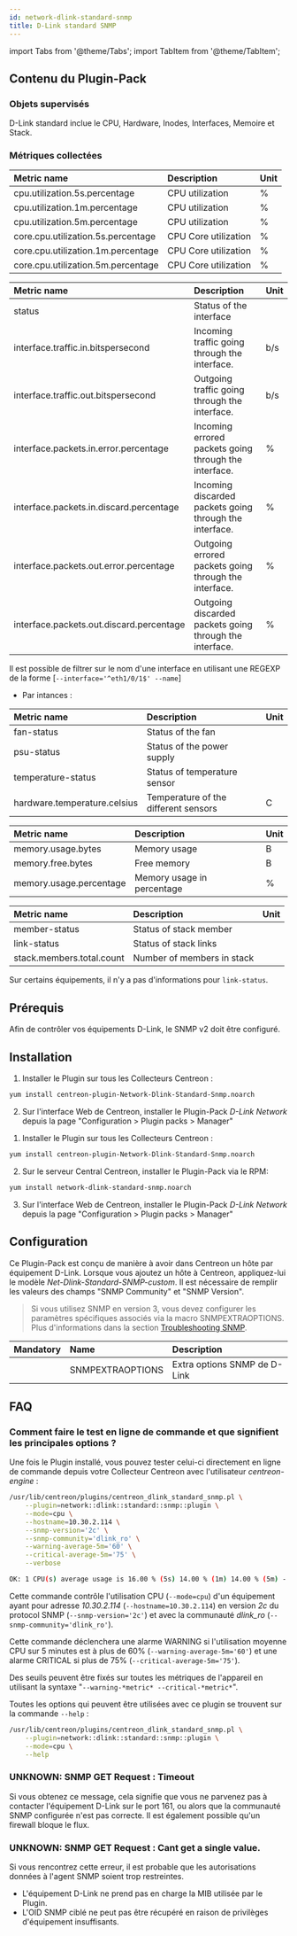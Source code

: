 ```yaml
---
id: network-dlink-standard-snmp
title: D-Link standard SNMP
---
```

import Tabs from '@theme/Tabs';
import TabItem from '@theme/TabItem';


## Contenu du Plugin-Pack

### Objets supervisés

D-Link standard inclue le CPU, Hardware, Inodes, Interfaces, Memoire et Stack.

### Métriques collectées

<Tabs groupId="sync">
<TabItem value="Cpu" label="Cpu">

| Metric name                         | Description           | Unit |
| :---------------------------------- | :-------------------- | :--- |
| cpu.utilization.5s.percentage       | CPU utilization       | %    |
| cpu.utilization.1m.percentage       | CPU utilization       | %    |
| cpu.utilization.5m.percentage       | CPU utilization       | %    |
| core.cpu.utilization.5s.percentage  | CPU Core utilization  | %    |
| core.cpu.utilization.1m.percentage  | CPU Core utilization  | %    |
| core.cpu.utilization.5m.percentage  | CPU Core utilization  | %    |

</TabItem>
<TabItem value="Interfaces" label="Interfaces">

| Metric name                              | Description                                             | Unit |
|:---------------------------------------- |:------------------------------------------------------- | :--- |
| status                                   | Status of the interface                                 |      |
| interface.traffic.in.bitspersecond       | Incoming traffic going through the interface.           | b/s  |
| interface.traffic.out.bitspersecond      | Outgoing traffic going through the interface.           | b/s  |
| interface.packets.in.error.percentage    | Incoming errored packets going through the interface.   | %    |
| interface.packets.in.discard.percentage  | Incoming discarded packets going through the interface. | %    |
| interface.packets.out.error.percentage   | Outgoing errored packets going through the interface.   | %    |
| interface.packets.out.discard.percentage | Outgoing discarded packets going through the interface. | %    |

Il est possible de filtrer sur le nom d'une interface en utilisant une REGEXP de la forme [```--interface='^eth1/0/1$' --name```]

</TabItem>
<TabItem value="Hardware" label="Hardware">

* Par intances :

| Metric name                   | Description                               | Unit |
|:----------------------------- |:----------------------------------------- | :--- |
| fan-status                    | Status of the fan                         |      |
| psu-status                    | Status of the power supply                |      |
| temperature-status            | Status of temperature sensor              |      |
| hardware.temperature.celsius  | Temperature of the different sensors      | C    |

</TabItem>
<TabItem value="Memory" label="Memory">

| Metric name             | Description                | Unit |
| :---------------------- | :------------------------- | :--- |
| memory.usage.bytes      | Memory usage               | B    |
| memory.free.bytes       | Free memory                | B    |
| memory.usage.percentage | Memory usage in percentage | %    |

</TabItem>
<TabItem value="Stack" label="Stack">

| Metric name               | Description                | Unit |
| :------------------------ | :------------------------- | :--- |
| member-status             | Status of stack member     |      |
| link-status               | Status of stack links      |      |
| stack.members.total.count | Number of members in stack |      |

Sur certains équipements, il n'y a pas d'informations pour ```link-status```.

</TabItem>
</Tabs>

## Prérequis

Afin de contrôler vos équipements D-Link, le SNMP v2 doit être configuré.

## Installation

<Tabs groupId="sync">
<TabItem value="Online License" label="Online License">

1. Installer le Plugin sur tous les Collecteurs Centreon :

```bash
yum install centreon-plugin-Network-Dlink-Standard-Snmp.noarch
```

2. Sur l'interface Web de Centreon, installer le Plugin-Pack *D-Link Network* depuis la page "Configuration > Plugin packs > Manager"

</TabItem>
<TabItem value="Offline License" label="Offline License">

1. Installer le Plugin sur tous les Collecteurs Centreon :

```bash
yum install centreon-plugin-Network-Dlink-Standard-Snmp.noarch
```

2. Sur le serveur Central Centreon, installer le Plugin-Pack via le RPM:

```bash
yum install network-dlink-standard-snmp.noarch
```

3. Sur l'interface Web de Centreon, installer le Plugin-Pack *D-Link Network* depuis la page "Configuration > Plugin packs > Manager"

</TabItem>
</Tabs>

## Configuration

Ce Plugin-Pack est conçu de manière à avoir dans Centreon un hôte par équipement D-Link.
Lorsque vous ajoutez un hôte à Centreon, appliquez-lui le modèle *Net-Dlink-Standard-SNMP-custom*. 
Il est nécessaire de remplir les valeurs des champs "SNMP Community" et "SNMP Version".

> Si vous utilisez SNMP en version 3, vous devez configurer les paramètres spécifiques associés via la macro SNMPEXTRAOPTIONS.
> Plus d'informations dans la section [Troubleshooting SNMP](../getting-started/how-to-guides/troubleshooting-plugins.md#snmpv3-options-mapping). 

| Mandatory   | Name                    | Description                                                                          |
| :---------- | :---------------------- | :----------------------------------------------------------------------------------- |
|             | SNMPEXTRAOPTIONS        | Extra options SNMP de D-Link                                                         |

## FAQ

### Comment faire le test en ligne de commande et que signifient les principales options ?

Une fois le Plugin installé, vous pouvez tester celui-ci directement en ligne de commande depuis votre Collecteur Centreon avec l'utilisateur *centreon-engine* :

```bash
/usr/lib/centreon/plugins/centreon_dlink_standard_snmp.pl \
    --plugin=network::dlink::standard::snmp::plugin \
    --mode=cpu \
    --hostname=10.30.2.114 \
    --snmp-version='2c' \
    --snmp-community='dlink_ro' \
    --warning-average-5m='60' \
    --critical-average-5m='75' \
    --verbose

OK: 1 CPU(s) average usage is 16.00 % (5s) 14.00 % (1m) 14.00 % (5m) - CPU 'unit1~1' usage 16.00 % (5s) 14.00 % (1m) 14.00 % (5m) | 'cpu.utilization.5s.percentage'=16.00%;;;0;100 'cpu.utilization.1m.percentage'=14.00%;;;0;100 'cpu.utilization.5m.percentage'=14.00%;0:60;0:75;0;100 'unit1~1#core.cpu.utilization.5s.percentage'=16.00%;;;0;100 'unit1~1#core.cpu.utilization.1m.percentage'=14.00%;;;0;100 'unit1~1#core.cpu.utilization.5m.percentage'=14.00%;;;0;100
```

Cette commande contrôle l'utilisation CPU (```--mode=cpu```) d'un équipement ayant pour adresse *10.30.2.114* (```--hostname=10.30.2.114```) 
en version *2c* du protocol SNMP (```--snmp-version='2c'```) et avec la communauté *dlink_ro* (```--snmp-community='dlink_ro'```).

Cette commande déclenchera une alarme WARNING si l'utilisation moyenne CPU sur 5 minutes est à plus de 60% (```--warning-average-5m='60'```)
et une alarme CRITICAL si plus de 75% (```--critical-average-5m='75'```).

Des seuils peuvent être fixés sur toutes les métriques de l'appareil en utilisant la syntaxe "```--warning-*metric* --critical-*metric*```".
 
Toutes les options qui peuvent être utilisées avec ce plugin se trouvent sur la commande ```--help``` :

```bash
/usr/lib/centreon/plugins/centreon_dlink_standard_snmp.pl \
    --plugin=network::dlink::standard::snmp::plugin \
	--mode=cpu \
	--help
```

### UNKNOWN: SNMP GET Request : Timeout

Si vous obtenez ce message, cela signifie que vous ne parvenez pas à contacter l'équipement D-Link sur le port 161, 
ou alors que la communauté SNMP configurée n'est pas correcte. 
Il est également possible qu'un firewall bloque le flux.

### UNKNOWN: SNMP GET Request : Cant get a single value.

Si vous rencontrez cette erreur, il est probable que les autorisations données à l'agent SNMP soient trop restreintes. 
 * L'équipement D-Link ne prend pas en charge la MIB utilisée par le Plugin.
 * L'OID SNMP ciblé ne peut pas être récupéré en raison de privilèges d'équipement insuffisants.
